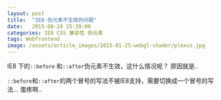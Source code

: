 ```yaml
---
layout: post
title:  "IE8-伪元素不生效的问题"
date:   2015-08-24 15:39:00
categories: IE8 CSS 兼容性 伪元素
tags: Webfrontend 
image: /assets/article_images/2015-01-25-webgl-shader/plexus.jpg
---
```


IE8 下的`::before` 和`::after`伪元素不生效，这什么情况呢？
原因就是..

`::before`和`::after`的两个冒号的写法不被IE8支持，需要切换成一个冒号的写法...
蛋疼啊..
